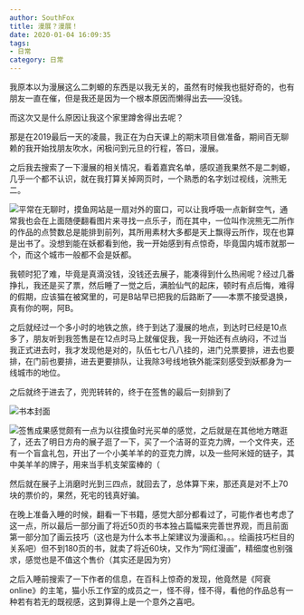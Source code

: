 ```yaml
---
author: SouthFox
title: 漫展？漫展！
date: 2020-01-04 16:09:35
tags: 
- 日常
category: 日常
---
```


我原本以为漫展这么二刺螈的东西是以我无关的，虽然有时候我也挺好奇的，也有朋友一直在催，但是我还是因为一个根本原因而懒得出去——没钱。

而这次又是什么原因让我这个家里蹲舍得出去呢？

<!--more-->

那是在2019最后一天的凌晨，我正在为白天课上的期末项目做准备，期间百无聊赖的我开始找朋友吹水，闲极问到元旦的行程，答曰，漫展。

之后我去搜索了一下漫展的相关情况，看着嘉宾名单，感叹道我果然不是二刺螈，几乎一个都不认识，就在我打算关掉网页时，一个熟悉的名字划过视线，浣熊无二。

![](https://crustwebsites.net/ipfs/QmPutzVmU7VMwrvyHe8DABr8aEq8axQhBwSBDTJYJoyRW9)平常在无聊时，摸鱼网站是一扇对外的窗口，可以让我呼吸一点新鲜空气，通常我也会在上面随便翻看图片来寻找一点乐子，而在其中，一位叫作浣熊无二所作的作品的点赞数总是能排到前列，其所用素材大多都是天上飘得云所作，现在也算是出书了。没想到能在妖都看到他，我一开始感到有点惊奇，毕竟国内城市就那一个，而这个城市一般都不会是妖都。

我顿时犯了难，毕竟是真滴没钱，没钱还去展子，能凑得到什么热闹呢？经过几番挣扎，我还是买了票，然后睡了一觉之后，满脸仙气的起床，顿时有点后悔，难得的假期，应该猫在被窝里的，可是B站早已把我的后路断了——本票不接受退换，真有你的啊，阿B。

之后就经过一个多小时的地铁之旅，终于到达了漫展的地点，到达时已经是10点多了，朋友听到我签售是在12点时马上就催促我，我一开始还有点纳闷，不过当我正式进去时，我才发现他是对的，队伍七七八八挂的，进门兑票要排，进去也要排，在门前也要排，进去更要排队，让我除3号线地铁外能深刻感受到妖都身为一线城市的地位。

之后就终于进去了，兜兜转转的，终于在签售的最后一刻排到了

![书本封面](https://crustwebsites.net/ipfs/QmXeQsAMpLWiidRhM5Fjabfrh1Xy6aZRzfUneyK6qn2itK)

![签售成果](https://crustwebsites.net/ipfs/QmRSBnQw1qTPCmrWTJFUKgt2wuquFdF79khSafmNt1tDz1)感觉颇有一点为以往摸鱼时光买单的感觉，之后就是在其他地方瞎逛了，还去了明日方舟的展子逛了一下，买了一个洁哥的亚克力牌，一个文件夹，还有一个盲盒礼包，开出了一个小美羊羊的的亚克力牌，以及一些阿米娅的链子，其中美羊羊的牌子，用来当手机支架蛮棒的（

然后就在展子上消磨时光到三四点，就回去了，总体算下来，那还真是对不上70块的票价的，果然，死宅的钱真好骗。

在晚上准备入睡的时候，翻看一下书籍，感觉大部分都看过了，可能作者也考虑了这一点，所以最后一部分画了将近50页的书本独占篇幅来完善世界观，而且前面第一部分加了画云技巧（这也是为什么本书上架建议为漫画和。。。绘画技巧栏目的关系吧）但不到180页的书，就卖了将近60块，又作为“网红漫画”，精细度也别强求，感觉也是不值这个售价（其实还是因为穷）

之后入睡前搜索了一下作者的信息，在百科上惊奇的发现，他竟然是《阿衰online》的主笔，猫小乐工作室的成员之一，怪不得，怪不得，看他的作品总有一种若有若无的既视感，这到算得上是一个意外之喜吧。